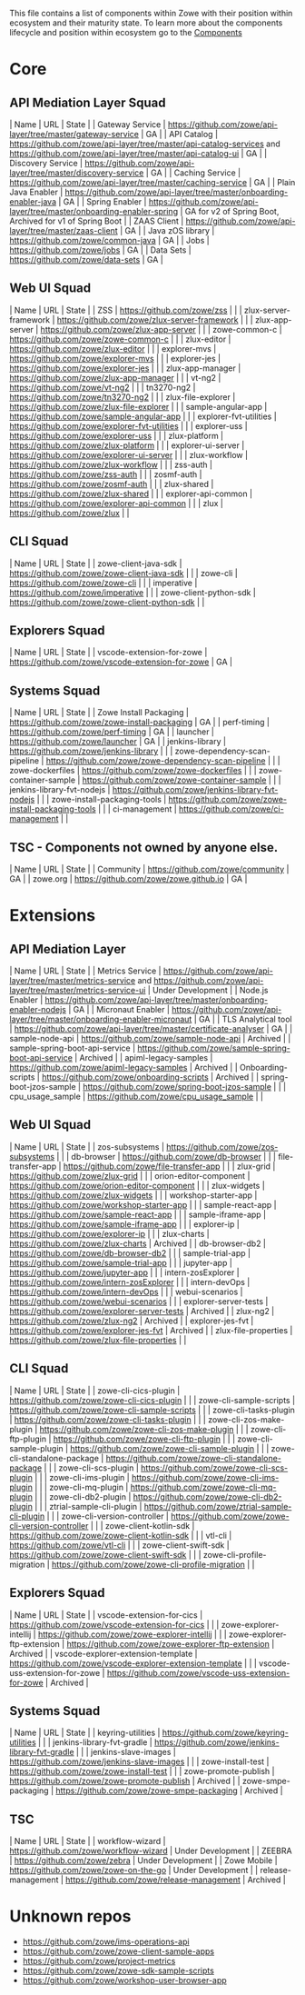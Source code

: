 This file contains a list of components within Zowe with their position within ecosystem and their maturity state.  To learn more about the components lifecycle and position within ecosystem go to the [Components](components.md)

# Core

## API Mediation Layer Squad

| Name                | URL                                                             | State |
| Gateway Service     | https://github.com/zowe/api-layer/tree/master/gateway-service   | GA    |
| API Catalog         | https://github.com/zowe/api-layer/tree/master/api-catalog-services and https://github.com/zowe/api-layer/tree/master/api-catalog-ui | GA |
| Discovery Service   | https://github.com/zowe/api-layer/tree/master/discovery-service | GA |
| Caching Service     | https://github.com/zowe/api-layer/tree/master/caching-service   | GA |
| Plain Java Enabler  | https://github.com/zowe/api-layer/tree/master/onboarding-enabler-java | GA |
| Spring Enabler      | https://github.com/zowe/api-layer/tree/master/onboarding-enabler-spring | GA for v2 of Spring Boot, Archived for v1 of Spring Boot |
| ZAAS Client         | https://github.com/zowe/api-layer/tree/master/zaas-client | GA |
| Java zOS library    | https://github.com/zowe/common-java | GA | 
| Jobs                | https://github.com/zowe/jobs | GA |
| Data Sets           | https://github.com/zowe/data-sets | GA |

## Web UI Squad

| Name                  | URL                                                             | State |
| ZSS                   | https://github.com/zowe/zss | |
| zlux-server-framework | https://github.com/zowe/zlux-server-framework | |
| zlux-app-server       | https://github.com/zowe/zlux-app-server | |
| zowe-common-c | https://github.com/zowe/zowe-common-c | |
| zlux-editor | https://github.com/zowe/zlux-editor | |
| explorer-mvs | https://github.com/zowe/explorer-mvs | |
| explorer-jes | https://github.com/zowe/explorer-jes | |
| zlux-app-manager | https://github.com/zowe/zlux-app-manager | |
| vt-ng2 | https://github.com/zowe/vt-ng2 | |
| tn3270-ng2 | https://github.com/zowe/tn3270-ng2 | |
| zlux-file-explorer | https://github.com/zowe/zlux-file-explorer | |
| sample-angular-app | https://github.com/zowe/sample-angular-app | |
| explorer-fvt-utilities | https://github.com/zowe/explorer-fvt-utilities | | 
| explorer-uss | https://github.com/zowe/explorer-uss | |
| zlux-platform | https://github.com/zowe/zlux-platform | |
| explorer-ui-server | https://github.com/zowe/explorer-ui-server | |
| zlux-workflow | https://github.com/zowe/zlux-workflow | |
| zss-auth | https://github.com/zowe/zss-auth | |
| zosmf-auth | https://github.com/zowe/zosmf-auth | |
| zlux-shared | https://github.com/zowe/zlux-shared | |
| explorer-api-common | https://github.com/zowe/explorer-api-common | |
| zlux | https://github.com/zowe/zlux | |

## CLI Squad

| Name                | URL                                                             | State |
| zowe-client-java-sdk | https://github.com/zowe/zowe-client-java-sdk | |
| zowe-cli | https://github.com/zowe/zowe-cli | |
| imperative | https://github.com/zowe/imperative | |
| zowe-client-python-sdk | https://github.com/zowe/zowe-client-python-sdk | |

## Explorers Squad

| Name                | URL                                                             | State |
| vscode-extension-for-zowe | https://github.com/zowe/vscode-extension-for-zowe | GA |

## Systems Squad 

| Name                   | URL                                                             | State |
| Zowe Install Packaging | https://github.com/zowe/zowe-install-packaging                  | GA |
| perf-timing | https://github.com/zowe/perf-timing | GA |
| launcher | https://github.com/zowe/launcher | GA |
| jenkins-library | https://github.com/zowe/jenkins-library | |
| zowe-dependency-scan-pipeline | https://github.com/zowe/zowe-dependency-scan-pipeline | |
| zowe-dockerfiles | https://github.com/zowe/zowe-dockerfiles | |
| zowe-container-sample | https://github.com/zowe/zowe-container-sample | |
| jenkins-library-fvt-nodejs | https://github.com/zowe/jenkins-library-fvt-nodejs | |
| zowe-install-packaging-tools | https://github.com/zowe/zowe-install-packaging-tools | |
| ci-management | https://github.com/zowe/ci-management | |

## TSC - Components not owned by anyone else. 

| Name                | URL                                                             | State |
| Community           | https://github.com/zowe/community                               | GA |
| zowe.org            | https://github.com/zowe/zowe.github.io | GA |

# Extensions

## API Mediation Layer

| Name                | URL                                                             | State |
| Metrics Service     | https://github.com/zowe/api-layer/tree/master/metrics-service and https://github.com/zowe/api-layer/tree/master/metrics-service-ui | Under Development |
| Node.js Enabler     | https://github.com/zowe/api-layer/tree/master/onboarding-enabler-nodejs | GA |
| Micronaut Enabler   | https://github.com/zowe/api-layer/tree/master/onboarding-enabler-micronaut | GA | 
| TLS Analytical tool | https://github.com/zowe/api-layer/tree/master/certificate-analyser | GA |
| sample-node-api     | https://github.com/zowe/sample-node-api | Archived |
| sample-spring-boot-api-service | https://github.com/zowe/sample-spring-boot-api-service | Archived |
| apiml-legacy-samples | https://github.com/zowe/apiml-legacy-samples | Archived |
| Onboarding-scripts | https://github.com/zowe/onboarding-scripts | Archived |
| spring-boot-jzos-sample | https://github.com/zowe/spring-boot-jzos-sample | |
| cpu_usage_sample | https://github.com/zowe/cpu_usage_sample | |

## Web UI Squad 

| Name                | URL                                                             | State |
| zos-subsystems | https://github.com/zowe/zos-subsystems | |
| db-browser | https://github.com/zowe/db-browser | |
| file-transfer-app | https://github.com/zowe/file-transfer-app | |
| zlux-grid | https://github.com/zowe/zlux-grid | |
| orion-editor-component | https://github.com/zowe/orion-editor-component | |
| zlux-widgets | https://github.com/zowe/zlux-widgets | |
| workshop-starter-app | https://github.com/zowe/workshop-starter-app | |
| sample-react-app | https://github.com/zowe/sample-react-app | |
| sample-iframe-app | https://github.com/zowe/sample-iframe-app | |
| explorer-ip | https://github.com/zowe/explorer-ip | |
| zlux-charts | https://github.com/zowe/zlux-charts | Archived |
| db-browser-db2 | https://github.com/zowe/db-browser-db2 | |
| sample-trial-app | https://github.com/zowe/sample-trial-app | |
| jupyter-app | https://github.com/zowe/jupyter-app | |
| intern-zosExplorer | https://github.com/zowe/intern-zosExplorer | |
| intern-devOps | https://github.com/zowe/intern-devOps | |
| webui-scenarios | https://github.com/zowe/webui-scenarios | |
| explorer-server-tests | https://github.com/zowe/explorer-server-tests | Archived |
| zlux-ng2 | https://github.com/zowe/zlux-ng2 | Archived |
| explorer-jes-fvt  | https://github.com/zowe/explorer-jes-fvt | Archived |
| zlux-file-properties | https://github.com/zowe/zlux-file-properties | |

## CLI Squad

| Name                | URL                                                             | State |
| zowe-cli-cics-plugin | https://github.com/zowe/zowe-cli-cics-plugin | |
| zowe-cli-sample-scripts | https://github.com/zowe/zowe-cli-sample-scripts | |
| zowe-cli-tasks-plugin | https://github.com/zowe/zowe-cli-tasks-plugin | |
| zowe-cli-zos-make-plugin | https://github.com/zowe/zowe-cli-zos-make-plugin | |
| zowe-cli-ftp-plugin | https://github.com/zowe/zowe-cli-ftp-plugin | |
| zowe-cli-sample-plugin | https://github.com/zowe/zowe-cli-sample-plugin | |
| zowe-cli-standalone-package | https://github.com/zowe/zowe-cli-standalone-package | |
| zowe-cli-scs-plugin | https://github.com/zowe/zowe-cli-scs-plugin | |
| zowe-cli-ims-plugin | https://github.com/zowe/zowe-cli-ims-plugin | |
| zowe-cli-mq-plugin  | https://github.com/zowe/zowe-cli-mq-plugin | |
| zowe-cli-db2-plugin | https://github.com/zowe/zowe-cli-db2-plugin | |
| ztrial-sample-cli-plugin | https://github.com/zowe/ztrial-sample-cli-plugin | |
| zowe-cli-version-controller | https://github.com/zowe/zowe-cli-version-controller | |
| zowe-client-kotlin-sdk | https://github.com/zowe/zowe-client-kotlin-sdk | |
| vtl-cli | https://github.com/zowe/vtl-cli | |
| zowe-client-swift-sdk | https://github.com/zowe/zowe-client-swift-sdk | |
| zowe-cli-profile-migration | https://github.com/zowe/zowe-cli-profile-migration | |


## Explorers Squad

| Name                | URL                                                             | State |
| vscode-extension-for-cics | https://github.com/zowe/vscode-extension-for-cics | |
| zowe-explorer-intellij | https://github.com/zowe/zowe-explorer-intellij | |
| zowe-explorer-ftp-extension | https://github.com/zowe/zowe-explorer-ftp-extension | Archived |
| vscode-explorer-extension-template | https://github.com/zowe/vscode-explorer-extension-template | |
| vscode-uss-extension-for-zowe | https://github.com/zowe/vscode-uss-extension-for-zowe | Archived |

## Systems Squad

| Name                | URL                                                             | State |
| keyring-utilities   | https://github.com/zowe/keyring-utilities | |
| jenkins-library-fvt-gradle | https://github.com/zowe/jenkins-library-fvt-gradle | |
| jenkins-slave-images | https://github.com/zowe/jenkins-slave-images | |
| zowe-install-test | https://github.com/zowe/zowe-install-test | |
| zowe-promote-publish | https://github.com/zowe/zowe-promote-publish | Archived |
| zowe-smpe-packaging | https://github.com/zowe/zowe-smpe-packaging | Archived |

## TSC 

| Name                | URL                                                             | State |
| workflow-wizard     | https://github.com/zowe/workflow-wizard | Under Development |
| ZEEBRA              | https://github.com/zowe/zebra           | Under Development |
| Zowe Mobile         | https://github.com/zowe/zowe-on-the-go  | Under Development | 
| release-management  | https://github.com/zowe/release-management | Archived |


# Unknown repos

- https://github.com/zowe/ims-operations-api
- https://github.com/zowe/zowe-client-sample-apps  
- https://github.com/zowe/project-metrics 
- https://github.com/zowe/zowe-sdk-sample-scripts 
- https://github.com/zowe/workshop-user-browser-app
